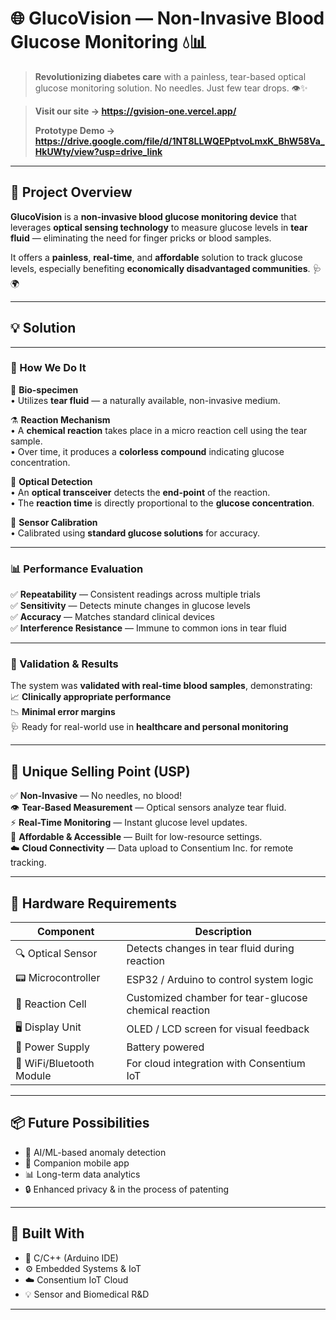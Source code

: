 # 🌐 GlucoVision — Non-Invasive Blood Glucose Monitoring 💧📊

> **Revolutionizing diabetes care** with a painless, tear-based optical glucose monitoring solution. No needles. Just few tear drops. 👁️✨

> **Visit our site -> https://gvision-one.vercel.app/**
> 
> **Prototype Demo -> https://drive.google.com/file/d/1NT8LLWQEPptvoLmxK_BhW58Va_HkUWty/view?usp=drive_link**
---

## 📌 Project Overview

**GlucoVision** is a **non-invasive blood glucose monitoring device** that leverages **optical sensing technology** to measure glucose levels in **tear fluid** — eliminating the need for finger pricks or blood samples.  

It offers a **painless**, **real-time**, and **affordable** solution to track glucose levels, especially benefiting **economically disadvantaged communities**. 🩺🌍

---
## 💡 Solution 
---

### 🧪 How We Do It

🔬 **Bio-specimen**  
• Utilizes **tear fluid** — a naturally available, non-invasive medium.

⚗️ **Reaction Mechanism**  
• A **chemical reaction** takes place in a micro reaction cell using the tear sample.  
• Over time, it produces a **colorless compound** indicating glucose concentration.

🔦 **Optical Detection**  
• An **optical transceiver** detects the **end-point** of the reaction.  
• The **reaction time** is directly proportional to the **glucose concentration**.

📏 **Sensor Calibration**  
• Calibrated using **standard glucose solutions** for accuracy.

---

### 📊 Performance Evaluation

✅ **Repeatability** — Consistent readings across multiple trials  
✅ **Sensitivity** — Detects minute changes in glucose levels  
✅ **Accuracy** — Matches standard clinical devices  
✅ **Interference Resistance** — Immune to common ions in tear fluid

---

### 🔬 Validation & Results

The system was **validated with real-time blood samples**, demonstrating:  
📈 **Clinically appropriate performance**  
📉 **Minimal error margins**  
🩺 Ready for real-world use in **healthcare and personal monitoring**

---


## 🌟 Unique Selling Point (USP)

✅ **Non-Invasive** — No needles, no blood!  
👁️ **Tear-Based Measurement** — Optical sensors analyze tear fluid.  
⚡ **Real-Time Monitoring** — Instant glucose level updates.  
💸 **Affordable & Accessible** — Built for low-resource settings.  
☁️ **Cloud Connectivity** — Data upload to Consentium Inc. for remote tracking.  

---



## 🧰 Hardware Requirements

| Component               | Description                                      |
|------------------------|--------------------------------------------------|
| 🔍 Optical Sensor       | Detects changes in tear fluid during reaction   |
| 📟 Microcontroller      | ESP32 / Arduino to control system logic         |
| 🧪 Reaction Cell        | Customized chamber for tear-glucose chemical reaction      |
| 🖥️ Display Unit         | OLED / LCD screen for visual feedback           |
| 🔋 Power Supply         | Battery powered                    |
| 📡 WiFi/Bluetooth Module| For cloud integration with Consentium IoT       |

---

## 📦 Future Possibilities

- 🧠 AI/ML-based anomaly detection  
- 📱 Companion mobile app  
- 📊 Long-term data analytics  
- 🔒 Enhanced privacy & in the process of patenting 

---

## 🤝 Built With

- 🧠 C/C++ (Arduino IDE)  
- ⚙️ Embedded Systems & IoT  
- ☁️ Consentium IoT Cloud  
- 💡 Sensor and Biomedical R&D  

---


